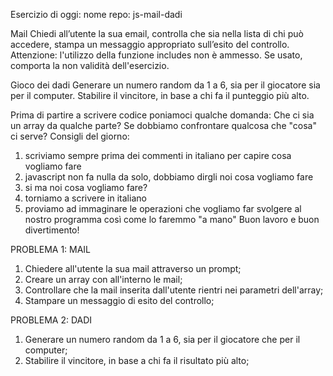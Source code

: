 Esercizio di oggi:
nome repo: js-mail-dadi

Mail
Chiedi all’utente la sua email,
controlla che sia nella lista di chi può accedere,
stampa un messaggio appropriato sull’esito del controllo.
Attenzione: l'utilizzo della funzione includes non è ammesso. Se usato, comporta la non validità dell'esercizio.

Gioco dei dadi
Generare un numero random da 1 a 6, sia per il giocatore sia per il computer.
Stabilire il vincitore, in base a chi fa il punteggio più alto.

Prima di partire a scrivere codice poniamoci qualche domanda:
Che ci sia un array da qualche parte?
Se dobbiamo confrontare qualcosa che "cosa" ci serve?
Consigli del giorno:
1. scriviamo sempre prima dei commenti in italiano per capire cosa vogliamo fare
2. javascript non fa nulla da solo, dobbiamo dirgli noi cosa vogliamo fare
3. si ma noi cosa vogliamo fare?
4. torniamo a scrivere in italiano
5. proviamo ad immaginare le operazioni che vogliamo far svolgere al nostro programma così come lo faremmo "a mano"
Buon lavoro e buon divertimento!

PROBLEMA 1: MAIL

1. Chiedere all'utente la sua mail attraverso un prompt;
2. Creare un array con all'interno le mail;
3. Controllare che la mail inserita dall'utente rientri nei parametri dell'array;
4. Stampare un messaggio di esito del controllo;

PROBLEMA 2: DADI

1. Generare un numero random da 1 a 6, sia per il giocatore che per il computer;
2. Stabilire il vincitore, in base a chi fa il risultato più alto; 